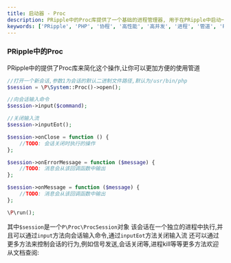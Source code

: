```yaml
---
title: 启动器 - Proc
description: PRipple中的Proc库提供了一个基础的进程管理器, 用于在PRipple中启动一个新的进程, 并且可以通过管道进行通信。
keywords: ['PRipple', 'PHP', '协程', '高性能', '高并发', '进程', '管道', 'Proc']
---
```


### PRipple中的Proc

PRipple中的提供了Proc库来简化这个操作,让你可以更加方便的使用管道

```php
//打开一个新会话,参数1为会话的默认二进制文件路径,默认为/usr/bin/php
$session = \P\System::Proc()->open();

//向会话输入命令
$session->input($command);

//关闭输入流
$session->inputEot();

$session->onClose = function () {
    //TODO: 会话关闭时执行的操作
};

$session->onErrorMessage = function ($message) {
    //TODO: 消息会从该回调函数中输出
};

$session->onMessage = function ($message) {
    //TODO: 消息会从该回调函数中输出
};

\P\run();
```

其中`$session`是一个`P\Proc\ProcSession`对象
该会话在一个独立的进程中执行,并且可以通过`input`方法向会话输入命令,通过`inputEot`方法关闭输入流
还可以通过更多方法来控制会话的行为,例如信号发送,会话关闭等,进程kill等等更多方法欢迎从文档查阅:
